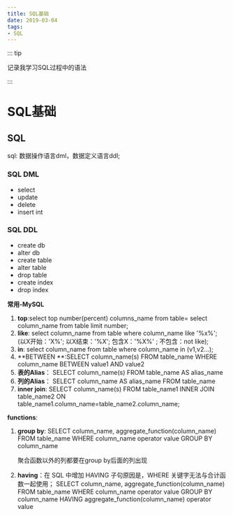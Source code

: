 ```yaml
---
title: SQL基础 
date: 2019-03-04
tags: 
- SQL
---
```


::: tip

记录我学习SQL过程中的语法

::: 

# SQL基础

## SQL

sql: 数据操作语言dml，数据定义语言ddl;

### SQL DML

* select
* update
* delete
* insert int

### SQL DDL

* create db
* alter db
* create table
* alter table
* drop table
* create index
* drop index



**常用-MySQL**

1. **top**:select  top number(percent) columns_name from table= select column_name from table limit number;
2. **like**: select column_name from table where column_name like '%x%';  (以X开始：'X%'; 以X结束：'%X'; 包含X：'%X%' ; 不包含：not like);
3. **in**: select column_name from table where column_name in (v1,v2...);
4. **BETWEEN **:SELECT column_name(s) FROM table_name WHERE column_name BETWEEN value1 AND value2
5. **表的Alias**：
   SELECT column_name(s)
   FROM table_name
   AS alias_name
6. **列的Alias**：
     SELECT column_name AS alias_name
       FROM table_name
7. **inner join**:
     SELECT column_name(s)
       FROM table_name1
       INNER JOIN table_name2 
       ON table_name1.column_name=table_name2.column_name;

**functions**:

1. **group by**: 
   SELECT column_name, aggregate_function(column_name)
   FROM table_name
   WHERE column_name operator value
   GROUP BY column_name

   聚合函数以外的列都要在group by后面的列出现

2. **having**：在 SQL 中增加 HAVING 子句原因是，WHERE 关键字无法与合计函数一起使用；
   SELECT column_name, aggregate_function(column_name)
   FROM table_name
   WHERE column_name operator value
   GROUP BY column_name
   HAVING aggregate_function(column_name) operator value








